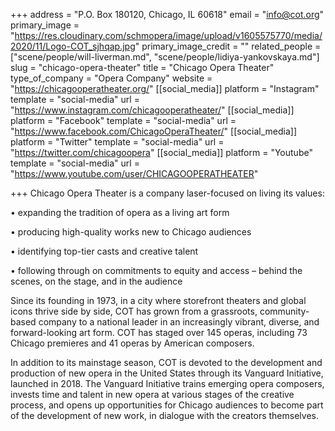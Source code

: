 +++
address = "P.O. Box 180120, Chicago, IL 60618"
email = "info@cot.org"
primary_image = "https://res.cloudinary.com/schmopera/image/upload/v1605575770/media/2020/11/Logo-COT_sjhqap.jpg"
primary_image_credit = ""
related_people = ["scene/people/will-liverman.md", "scene/people/lidiya-yankovskaya.md"]
slug = "chicago-opera-theater"
title = "Chicago Opera Theater"
type_of_company = "Opera Company"
website = "https://chicagooperatheater.org/"
[[social_media]]
platform = "Instagram"
template = "social-media"
url = "https://www.instagram.com/chicagooperatheater/"
[[social_media]]
platform = "Facebook"
template = "social-media"
url = "https://www.facebook.com/ChicagoOperaTheater/"
[[social_media]]
platform = "Twitter"
template = "social-media"
url = "https://twitter.com/chicagoopera"
[[social_media]]
platform = "Youtube"
template = "social-media"
url = "https://www.youtube.com/user/CHICAGOOPERATHEATER"

+++
Chicago Opera Theater is a company laser-focused on living its values: 

• expanding the tradition of opera as a living art form

• producing high-quality works new to Chicago audiences

• identifying top-tier casts and creative talent

• following through on commitments to equity and access – behind the scenes, on the stage, and in the audience

Since its founding in 1973, in a city where storefront theaters and global icons thrive side by side, COT has grown from a grassroots, community-based company to a national leader in an increasingly vibrant, diverse, and forward-looking art form. COT has staged over 145 operas, including 73 Chicago premieres and 41 operas by American composers.

In addition to its mainstage season, COT is devoted to the development and production of new opera in the United States through its Vanguard Initiative, launched in 2018. The Vanguard Initiative trains emerging opera composers, invests time and talent in new opera at various stages of the creative process, and opens up opportunities for Chicago audiences to become part of the development of new work, in dialogue with the creators themselves.